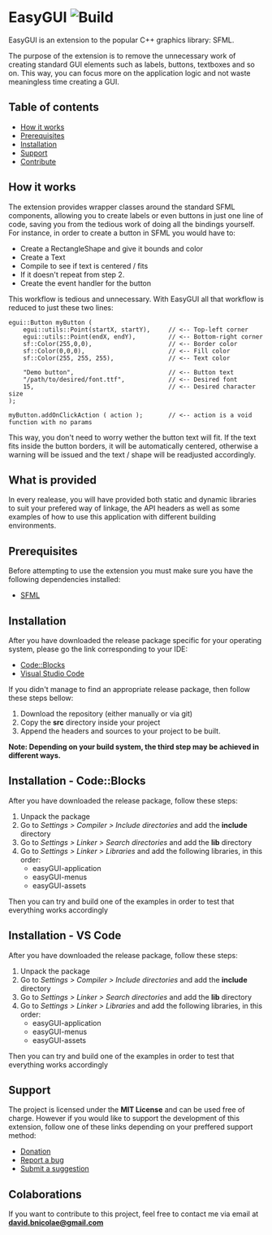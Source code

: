 # EasyGUI ![Build](https://github.com/HV0rtex/ThreadPool/workflows/Linux/badge.svg?branch=main)

EasyGUI is an extension to the popular C++ graphics library: SFML.

The purpose of the extension is to remove the unnecessary work of creating standard GUI elements such as labels,
buttons, textboxes and so on. This way, you can focus more on the application logic and not waste meaningless time
creating a GUI.

## Table of contents

- [How it works](#how-it-works)
- [Prerequisites](#prerequisites)
- [Installation](#installation)
- [Support](#support)
- [Contribute](#colaborations)

## How it works

The extension provides wrapper classes around the standard SFML components, allowing you to create labels or even buttons
in just one line of code, saving you from the tedious work of doing all the bindings yourself. For instance, in order to
create a button in SFML you would have to:

- Create a RectangleShape and give it bounds and color
- Create a Text
- Compile to see if text is centered / fits
- If it doesn't repeat from step 2.
- Create the event handler for the button

This workflow is tedious and unnecessary. With EasyGUI all that workflow is reduced to just these two lines:

```
egui::Button myButton ( 
    egui::utils::Point(startX, startY),     // <-- Top-left corner
    egui::utils::Point(endX, endY),         // <-- Bottom-right corner
    sf::Color(255,0,0),                     // <-- Border color
    sf::Color(0,0,0),                       // <-- Fill color
    sf::Color(255, 255, 255),               // <-- Text color

    "Demo button",                          // <-- Button text
    "/path/to/desired/font.ttf",            // <-- Desired font
    15,                                     // <-- Desired character size
);

myButton.addOnClickAction ( action );       // <-- action is a void function with no params
```

This way, you don't need to worry wether the button text will fit. If the text fits inside the button borders,
it will be automatically centered, otherwise a warning will be issued and the text / shape will be readjusted accordingly.

## What is provided

In every realease, you will have provided both static and dynamic libraries to suit your prefered way of
linkage, the API headers as well as some examples of how to use this application with different building
environments.

## Prerequisites

Before attempting to use the extension you must make sure you have the following dependencies installed:

- [SFML](https://www.sfml-dev.org/)

## Installation

After you have downloaded the release package specific for your operating system, please go the link corresponding
to your IDE:

- [Code::Blocks](#installation---codeblocks)
- [Visual Studio Code](#installation---vs-code)

If you didn't manage to find an appropriate release package, then follow these steps bellow:

1. Download the repository (either manually or via git)
2. Copy the **src** directory inside your project
3. Append the headers and sources to your project to be built.

**Note: Depending on your build system, the third step may be achieved in different ways.**

## Installation - Code::Blocks

After you have downloaded the release package, follow these steps:

1. Unpack the package
2. Go to *Settings > Compiler > Include directories* and add the **include** directory
3. Go to *Settings > Linker > Search directories* and add the **lib** directory
4. Go to *Settings > Linker > Libraries* and add the following libraries, in this order:
   - easyGUI-application
   - easyGUI-menus
   - easyGUI-assets

Then you can try and build one of the examples in order to test that everything works accordingly

## Installation - VS Code

After you have downloaded the release package, follow these steps:

1. Unpack the package
2. Go to *Settings > Compiler > Include directories* and add the **include** directory
3. Go to *Settings > Linker > Search directories* and add the **lib** directory
4. Go to *Settings > Linker > Libraries* and add the following libraries, in this order:
   - easyGUI-application
   - easyGUI-menus
   - easyGUI-assets

Then you can try and build one of the examples in order to test that everything works accordingly

## Support

The project is licensed under the **MIT License** and can be used free of charge. However if you would like to
support the development of this extension, follow one of these links depending on your preffered support method:

- [Donation]()
- [Report a bug](https://github.com/HV0rtex/ThreadPool/issues/new?assignees=HV0rtex&labels=bug&template=bug_report.md&title=)
- [Submit a suggestion](https://github.com/HV0rtex/ThreadPool/issues/new?assignees=HV0rtex&labels=enhancement&template=feature_request.md&title=)

## Colaborations

If you want to contribute to this project, feel free to contact me via email at **david.bnicolae@gmail.com**